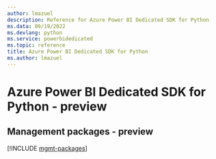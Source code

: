 ```yaml
---
author: lmazuel
description: Reference for Azure Power BI Dedicated SDK for Python
ms.data: 09/19/2022
ms.devlang: python
ms.service: powerbidedicated
ms.topic: reference
title: Azure Power BI Dedicated SDK for Python
ms.author: lmazuel
---
```

# Azure Power BI Dedicated SDK for Python - preview

## Management packages - preview
[!INCLUDE [mgmt-packages](power-bi-dedicated-mgmt-index.md)]